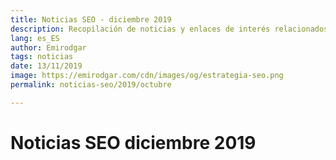 ```yaml
---
title: Noticias SEO - diciembre 2019
description: Recopilación de noticias y enlaces de interés relacionados con el SEO y Marketing digital
lang: es_ES
author: Emirodgar
tags: noticias
date: 13/11/2019
image: https://emirodgar.com/cdn/images/og/estrategia-seo.png
permalink: noticias-seo/2019/octubre

---
```


# Noticias SEO diciembre 2019
<!--stackedit_data:
eyJoaXN0b3J5IjpbLTc4NDI3Mzk3M119
-->
